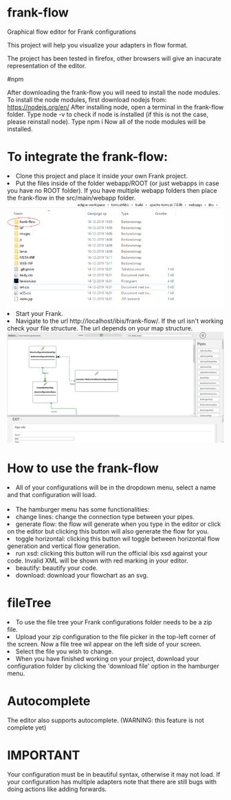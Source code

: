 # frank-flow
Graphical flow editor for Frank configurations

This project will help you visualize your adapters in flow format.

The project has been tested in firefox, other browsers will give an inacurate representation of the editor.

#npm

After downloading the frank-flow you will need to install the node modules.
To install the node modules, first download nodejs from: https://nodejs.org/en/
After installing node, open a terminal in the frank-flow folder.
Type node -v to check if node is installed (if this is not the case, please reinstall node).
Type npm i
Now all of the node modules will be installed.


# To integrate the frank-flow: 
  <li>
  Clone this project and place it inside your own Frank project.
  </li>
  <li>
  Put the files inside of the folder webapp/ROOT (or just webapps in case you have no ROOT folder).
  If you have multiple webapp folders then place the frank-flow in the src/main/webapp folder.
  </li>
  <img src="media/images/frankflowDownloadTut.png" />
  <li>
  Start your Frank.
  </li>
  <li>
  Navigate to the url http://localhost/ibis/frank-flow/.
  If the url isn't working check your file structure.
  The url depends on your map structure.
  </li>
  <img src="media/images/frank-flow-huidig.png" />

# How to use the frank-flow
  
  <li>
  All of your configurations will be in the dropdown menu, select a name and that configuration will load.
  </li>
  <br>
  <li>
  The hamburger menu has some functionalities:
  </li>
  <li>
  change lines: change the connection type between your pipes.
  </li>
  <li>
  generate flow: the flow will generate when you type in the editor or click on the editor but clicking this button will also generate the flow for you.
  </li>
  <li>
  toggle horizontal: clicking this button wil toggle between horizontal flow generation and vertical flow generation.
  </li>
  <li>
  run xsd: clicking this button will run the official ibis xsd against your code. Invalid XML will be shown with red marking in your editor.
  </li>
  <li>
  beautify: beautify your code.
  </li>
  <li>
  download: download your flowchart as an svg.
  </li>

  # fileTree
  <li>
  To use the file tree your Frank configurations folder needs to be a zip file.
  </li>
  <li>
  Upload your zip configuration to the file picker in the top-left corner of the screen.
  Now a file tree wil appear on the left side of your screen.
  </li>
  <li>
  Select the file you wish to change.
  </li>
  <li>
  When you have finished working on your project, download your configuration folder by clicking the 'download file' option in the hamburger menu.
  </li>


  
  # Autocomplete
  The editor also supports autocomplete. (WARNING: this feature is not complete yet)
  
  # IMPORTANT
  Your configuration must be in beautiful syntax, otherwise it may not load. 
  If your configuration has multiple adapters note that there are still bugs with doing actions like adding forwards.
